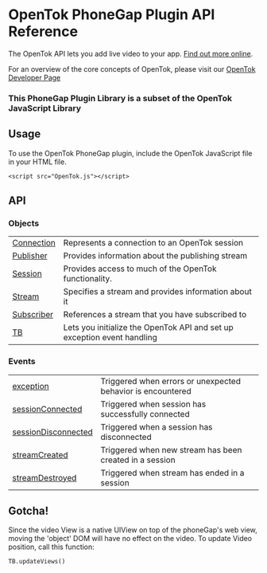 # OpenTok PhoneGap Plugin API Reference

The OpenTok API lets you add live video to your app. [Find out more online](http://www.tokbox.com/platform).

For an overview of the core concepts of OpenTok, please visit our [OpenTok Developer Page](http://www.tokbox.com/opentok/demo)

### This PhoneGap Plugin Library is a subset of the OpenTok JavaScript Library

## Usage

To use the OpenTok PhoneGap plugin, include the OpenTok JavaScript file in your HTML file.

` <script src="OpenTok.js"></script> `

## API

### Objects

<table>
	<tr>
		<td>
      <a href="/docs/connection.md">Connection</a>
    </td>
    <td>Represents a connection to an OpenTok session</td>
	</tr>
	<tr>
		<td>
      <a href="/docs/publisher.md">Publisher</a>
    </td>
    <td>Provides information about the publishing stream</td>
	</tr>
	<tr>
		<td>
      <a href="/docs/session.md">Session</a>
    </td>
    <td>Provides access to much of the OpenTok functionality.</td>
	</tr>
	<tr>
		<td>
      <a href="/docs/stream.md">Stream</a>
    </td>
    <td>Specifies a stream and provides information about it</td>
	</tr>
	<tr>
		<td>
      <a href="/docs/subscriber.md">Subscriber</a>
    </td>
    <td>References a stream that you have subscribed to</td>
	</tr>
	<tr>
		<td>
      <a href="/docs/tb.md">TB</a>
    </td>
    <td>Lets you initialize the OpenTok API and set up exception event handling</td>
	</tr>
</table>


### Events

<table>
	<tr>
		<td>
      <a href="/docs/exceptionEvent.md">exception</a>
    </td>
		<td>Triggered when errors or unexpected behavior is encountered</td>
	</tr>
	<tr>
		<td>
      <a href="/docs/sessionEvents.md">sessionConnected</a>
    </td>
		<td>Triggered when session has successfully connected</td>
	</tr>
	<tr>
		<td>
      <a href="/docs/sessionEvents.md">sessionDisconnected</a>
    </td>
		<td>Triggered when a session has disconnected</td>
	</tr>
	<tr>
		<td>
      <a href="/docs/streamEvents.md">streamCreated</a>
    </td>
		<td>Triggered when new stream has been created in a session</td>
	</tr>
	<tr>
		<td>
      <a href="/docs/streamEvents.md">streamDestroyed</a>
    </td>
		<td>Triggered when stream has ended in a session</td>
	</tr>
</table>


## Gotcha!

Since the video View is a native UIView on top of the phoneGap's web view, moving the 'object' DOM will have no effect on the video. To update Video position, call this function:

    TB.updateViews()

